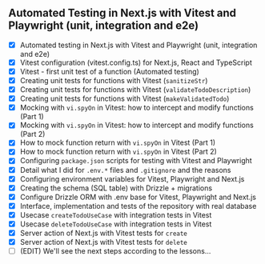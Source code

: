 ## Automated Testing in Next.js with Vitest and Playwright (unit, integration and e2e)

- [x] Automated testing in Next.js with Vitest and Playwright (unit, integration
      and e2e)
- [x] Vitest configuration (vitest.config.ts) for Next.js, React and TypeScript
- [x] Vitest - first unit test of a function (Automated testing)
- [x] Creating unit tests for functions with Vitest (`sanitizeStr`)
- [x] Creating unit tests for functions with Vitest
      (`validateTodoDescription`)
- [x] Creating unit tests for functions with Vitest (`makeValidatedTodo`)
- [x] Mocking with `vi.spyOn` in Vitest: how to intercept and modify functions
      (Part 1)
- [x] Mocking with `vi.spyOn` in Vitest: how to intercept and modify functions
      (Part 2)
- [x] How to mock function return with `vi.spyOn` in Vitest (Part 1)
- [x] How to mock function return with `vi.spyOn` in Vitest (Part 2)
- [x] Configuring `package.json` scripts for testing with Vitest and Playwright
- [x] Detail what I did for `.env.*` files and `.gitignore` and the reasons
- [x] Configuring environment variables for Vitest, Playwright and Next.js
- [x] Creating the schema (SQL table) with Drizzle + migrations
- [x] Configure Drizzle ORM with .env base for Vitest, Playwright and Next.js
- [x] Interface, implementation and tests of the repository with real database
- [x] Usecase `createTodoUseCase` with integration tests in Vitest
- [x] Usecase `deleteTodoUseCase` with integration tests in Vitest
- [x] Server action of Next.js with Vitest tests for `create`
- [x] Server action of Next.js with Vitest tests for `delete`
- [ ] (EDIT) We'll see the next steps according to the lessons...

